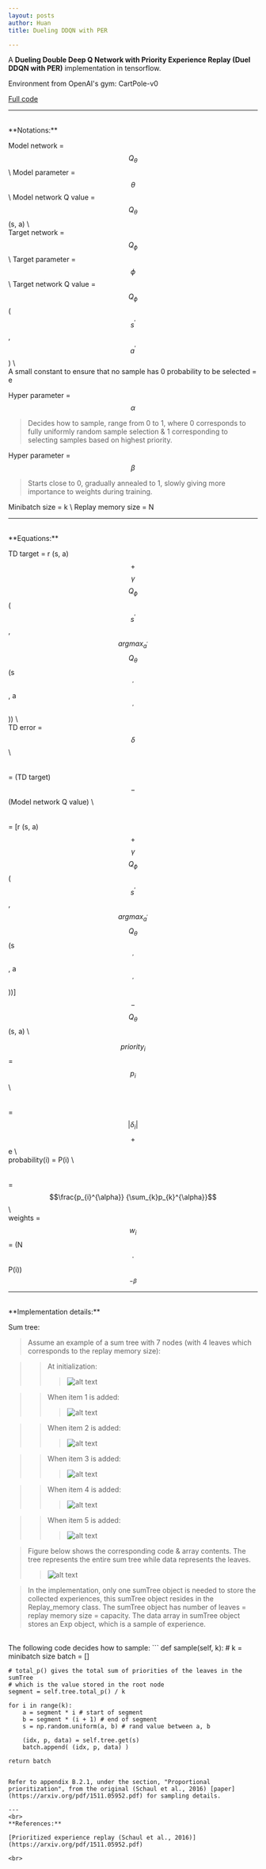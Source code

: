 ```yaml
---
layout: posts
author: Huan
title: Dueling DDQN with PER

---
```


A **Dueling Double Deep Q Network with Priority Experience Replay (Duel DDQN with PER)** implementation in tensorflow.

Environment from OpenAI's gym: CartPole-v0

[Full code](https://github.com/ChuaCheowHuan/reinforcement_learning/tree/master/DQN_variants/duel_DDQN_PER)

---
<br>
**Notations:**

Model network = $$Q_{\theta}$$ \\
Model parameter = $$\theta$$ \\
Model network Q value = $$Q_{\theta}$$ (s, a) \\
<br>
Target network = $$Q_{\phi}$$ \\
Target parameter = $$\phi$$ \\
Target network Q value = $$Q_{\phi}$$ ($$s^{'}$$, $$a^{'}$$) \\
<br>
A small constant to ensure that no sample has 0 probability to be selected = e

Hyper parameter  = $$\alpha$$
> Decides how to sample, range from 0 to 1, where 0 corresponds to fully
uniformly random sample selection & 1 corresponding to selecting samples based
on highest priority.  

Hyper parameter  = $$\beta$$
>Starts close to 0, gradually annealed  to 1, slowly giving more importance to weights during training.

Minibatch size = k \\
Replay memory size = N

---
<br>
**Equations:**

TD target = r (s, a) $$+$$ $$\gamma$$ $$Q_{\phi}$$ ($$s^{'}$$, $$argmax_{a^{'}}$$ $$Q_{\theta}$$ (s$$^{'}$$, a$$^{'}$$)) \\
<br>
TD  error = $${\delta}$$ \\
$$\hspace{26pt}$$
= (TD target) $$-$$ (Model network Q value) \\
$$\hspace{26pt}$$
= [r (s, a) $$+$$ $$\gamma$$ $$Q_{\phi}$$ ($$s^{'}$$, $$argmax_{a^{'}}$$ $$Q_{\theta}$$ (s$$^{'}$$, a$$^{'}$$))] $$-$$ $$Q_{\theta}$$ (s, a) \\
<br>

$$priority_{i}$$ = $$p_{i}$$ \\
$$\hspace{32pt}$$
= $${|\delta_{i}|}$$ $$+$$ e \\
<br>
probability(i) = P(i) \\
$$\hspace{41pt}$$
= $$\frac{p_{i}^{\alpha}}  {\sum_{k}p_{k}^{\alpha}}$$ \\
<br>
weights = $$w_{i}$$ = (N $$\cdot$$ P(i)) $$^{-\beta}$$


---
<br>
**Implementation details:**

Sum tree:

>Assume an example of a sum tree with 7 nodes (with 4 leaves which corresponds to the replay memory size):

>>At initialization:
>>>![alt text](https://drive.google.com/uc?export=view&id=1-quXFm1UnNnaThHxhaMoYl5RTAJnJUVI)

>>When item 1 is added:
>>>![alt text](https://drive.google.com/uc?export=view&id=1Jk-RO9Yqeq2DQKO1CKD9e_KQTxWgtMOu)

>>When item 2 is added:
>>>![alt text](https://drive.google.com/uc?export=view&id=1fTopGfDSeQj3uEKZPlo_2KSTWaBHrFfK)

>>When item 3 is added:
>>>![alt text](https://drive.google.com/uc?export=view&id=1d37aBtukIExVU7k84XjUPPphiFJlKXBZ)

>>When item 4 is added:
>>>![alt text](https://drive.google.com/uc?export=view&id=1V7B3vODsz2ELpW5--oQPh1vxmPMLYxOz)

>>When item 5 is added:
>>>![alt text](https://drive.google.com/uc?export=view&id=1KBPd61jU4nNug7b475gbKLe5sBJhC_l-)

>Figure below shows the corresponding code & array contents. The tree represents the entire sum tree while data represents the leaves.
>>![alt text](https://drive.google.com/uc?export=view&id=1kk60DiIQOEkR03wakk2Qwyj2xcK7ac3k)

>In the implementation, only one sumTree object is needed to store the collected experiences, this sumTree object resides in the Replay_memory class. The sumTree object has number of leaves = replay memory size = capacity.
The data array in sumTree object stores an Exp object, which is a sample of experience.

<br>
The following code decides how to sample:
```
def sample(self, k): # k = minibatch size
    batch = []

    # total_p() gives the total sum of priorities of the leaves in the sumTree
    # which is the value stored in the root node
    segment = self.tree.total_p() / k

    for i in range(k):
        a = segment * i # start of segment
        b = segment * (i + 1) # end of segment
        s = np.random.uniform(a, b) # rand value between a, b

        (idx, p, data) = self.tree.get(s)
        batch.append( (idx, p, data) )            

    return batch    
```

Refer to appendix B.2.1, under the section, "Proportional prioritization", from the original (Schaul et al., 2016) [paper](https://arxiv.org/pdf/1511.05952.pdf) for sampling details.

---
<br>
**References:**

[Prioritized experience replay (Schaul et al., 2016)](https://arxiv.org/pdf/1511.05952.pdf)

<br>
